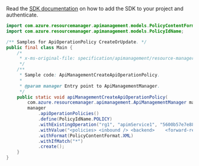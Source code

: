 Read the [SDK documentation](https://github.com/Azure/azure-sdk-for-java/blob/azure-resourcemanager-apimanagement_1.0.0-beta.3/sdk/apimanagement/azure-resourcemanager-apimanagement/README.md) on how to add the SDK to your project and authenticate.

```java
import com.azure.resourcemanager.apimanagement.models.PolicyContentFormat;
import com.azure.resourcemanager.apimanagement.models.PolicyIdName;

/** Samples for ApiOperationPolicy CreateOrUpdate. */
public final class Main {
    /*
     * x-ms-original-file: specification/apimanagement/resource-manager/Microsoft.ApiManagement/stable/2021-08-01/examples/ApiManagementCreateApiOperationPolicy.json
     */
    /**
     * Sample code: ApiManagementCreateApiOperationPolicy.
     *
     * @param manager Entry point to ApiManagementManager.
     */
    public static void apiManagementCreateApiOperationPolicy(
        com.azure.resourcemanager.apimanagement.ApiManagementManager manager) {
        manager
            .apiOperationPolicies()
            .define(PolicyIdName.POLICY)
            .withExistingOperation("rg1", "apimService1", "5600b57e7e8880006a040001", "5600b57e7e8880006a080001")
            .withValue("<policies> <inbound /> <backend>    <forward-request />  </backend>  <outbound /></policies>")
            .withFormat(PolicyContentFormat.XML)
            .withIfMatch("*")
            .create();
    }
}
```
